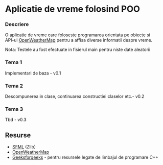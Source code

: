 # Aplicatie de vreme folosind POO

### Descriere

O aplicatie de vreme care foloseste programarea orientata pe obiecte si
API-ul [OpenWeatherMap](https://openweathermap.org/) pentru a affisa diverse informatii despre vreme.

Nota: Testele au fost efectuate in fisierul main pentru niste date aleatorii

### Tema 1

Implementari de baza - v0.1

### Tema 2

Descompunerea in clase, continuarea constructiei claselor etc.- v0.2

### Tema 3

Tbd - v0.3

## Resurse

- [SFML](https://github.com/SFML/SFML/tree/2.6.1) (Zlib)
- [OpenWeatherMap](https://openweathermap.org/)
- [Geeksforgeeks](https://www.geeksforgeeks.org/) - pentru resursele legate de limbajul de programare C++